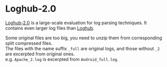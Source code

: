# Loghub-2.0
[Loghub-2.0](https://github.com/logpai/loghub-2.0) is a large-scale evaluation for log parsing techniques. It contains even larger log files than [Loghub](https://github.com/logpai/loghub).

Some original files are too big, you need to unzip them from corresponding split compressed files.  
The files with the name suffix `_full` are original logs, and those without `_2` are excerpted from original ones.  
e.g. `Apache_2.log` is excerpted from `Android_full.log`.